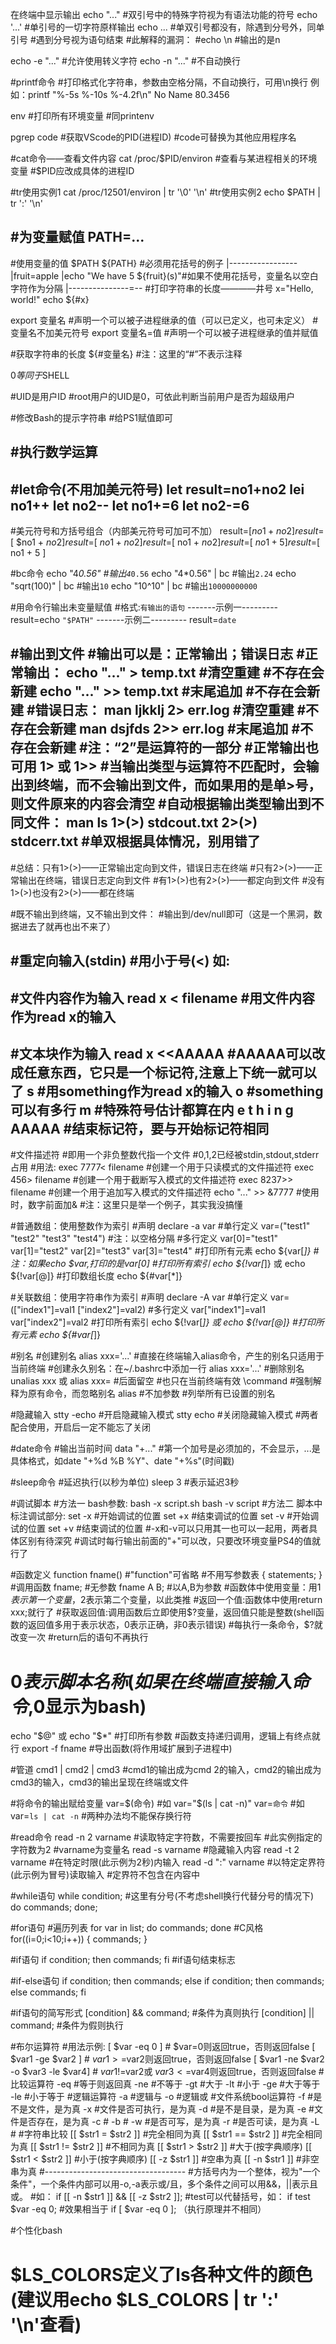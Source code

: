 在终端中显示输出
echo "..."  #双引号中的特殊字符视为有语法功能的符号
echo '...'  #单引号的一切字符原样输出
echo ...    #单双引号都没有，除遇到分号外，同单引号   #遇到分号视为语句结束
#此解释的漏洞：
#echo \n    #输出的是n

echo -e "..."   #允许使用转义字符
echo -n "..."   #不自动换行

#printf命令
#打印格式化字符串，参数由空格分隔，不自动换行，可用\n换行
例如：printf "%-5s %-10s %-4.2f\n" No Name 80.3456

env #打印所有环境变量
#同printenv

pgrep code  #获取VScode的PID(进程ID) #code可替换为其他应用程序名

#cat命令——查看文件内容
cat /proc/$PID/environ  #查看与某进程相关的环境变量 #$PID应改成具体的进程ID

#tr使用实例1
cat /proc/12501/environ | tr '\0' '\n'
#tr使用实例2
echo $PATH | tr ':' '\n'

#为变量赋值
PATH=...
--------------
#使用变量的值
$PATH
${PATH}
#必须用花括号的例子
|-----------------
|fruit=apple
|echo "We have 5 ${fruit}(s)"#如果不使用花括号，变量名以空白字符作为分隔
|---------------=--
#打印字符串的长度————井号
x="Hello, world!"
echo ${#x}

export 变量名   #声明一个可以被子进程继承的值（可以已定义，也可未定义） #变量名不加美元符号
export 变量名=值    #声明一个可以被子进程继承的值并赋值

#获取字符串的长度
${#变量名}  #注：这里的“#”不表示注释

$0等同于$SHELL

#UID是用户ID
#root用户的UID是0，可依此判断当前用户是否为超级用户

#修改Bash的提示字符串
#给PS1赋值即可

#执行数学运算
----------------------------
#let命令(不用加美元符号)
let result=no1+no2
lei no1++
let no2--
let no1+=6
let no2-=6
---------------------------
#美元符号和方括号组合（内部美元符号可加可不加）
result=$[  no1 +  no2 ]
result=$[ $no1 + $no2 ]
result=$[ $no1 +  no2 ]
result=$[  no1 + $no2 ]
result=$[ $no1 +    5 ]
result=$[  no1 +    5 ]

#bc命令
echo "4*0.56"   #输出<code>4*0.56</code>
echo "4*0.56" | bc  #输出<code>2.24</code>
echo "sqrt(100)" | bc   #输出<code>10</code>
echo "10^10" | bc   #输出<code>10000000000</code>

#用命令行输出未变量赋值
#格式:`有输出的语句`
-------示例一---------
result=echo `"$PATH"`
-------示例二---------
result=`date`

#输出到文件 #输出可以是：正常输出；错误日志
#正常输出：
echo "..." > temp.txt   #清空重建   #不存在会新建
echo "..." >> temp.txt  #末尾追加   #不存在会新建
#错误日志：
man ljkklj 2> err.log   #清空重建   #不存在会新建
man dsjfds 2>> err.log  #末尾追加   #不存在会新建
#注：“2”是运算符的一部分
#正常输出也可用 1> 或 1>>
#当输出类型与运算符不匹配时，会输出到终端，而不会输出到文件，而如果用的是单>号，则文件原来的内容会清空
#自动根据输出类型输出到不同文件：
man ls 1>(>) stdcout.txt 2>(>) stdcerr.txt  #单双根据具体情况，别用错了
----------------------------------------
#总结：只有1>(>)——正常输出定向到文件，错误日志在终端
#只有2>(>)——正常输出在终端，错误日志定向到文件
#有1>(>)也有2>(>)——都定向到文件
#没有1>(>)也没有2>(>)——都在终端

#既不输出到终端，又不输出到文件：
#输出到/dev/null即可（这是一个黑洞，数据进去了就再也出不来了）

#重定向输入(stdin)
#用小于号(<)
如:
----------------------------------------------
#文件内容作为输入
read x < filename	#用文件内容作为read x的输入
-----------------------------------------------
#文本块作为输入
read x <<AAAAA	#AAAAA可以改成任意东西，它只是一个标记符,注意上下统一就可以了
s		#用something作为read x的输入 
o		#something可以有多行
m		#特殊符号估计都算在内
e
t
h
i
n
g
AAAAA 		#结束标记符，要与开始标记符相同
-------------------------------------------------

#文件描述符
#即用一个非负整数代指一个文件
#0,1,2已经被stdin,stdout,stderr占用
#用法:
exec 7777< filename	#创建一个用于只读模式的文件描述符
exec 456>  filename	#创建一个用于截断写入模式的文件描述符
exec 8237>> filename	#创建一个用于追加写入模式的文件描述符
echo "..." >> &7777	#使用时，数字前面加&
#注：这里只是举一个例子，其实我没搞懂

#普通数组：使用整数作为索引
#声明
declare -a var
#单行定义
var=("test1" "test2" "test3" "test4") #注：以空格分隔
#多行定义
var[0]="test1"
var[1]="test2"
var[2]="test3"
var[3]="test4"
#打印所有元素
echo ${var[*]}	#注：如果echo $var,打印的是var[0]
#打印所有索引
echo ${!var[*]} 或 echo ${!var[@]}
#打印数组长度
echo ${#var[*]}

#关联数组：使用字符串作为索引
#声明
declare -A var
#单行定义
var=(["index1"]=val1 ["index2"]=val2)
#多行定义
var["index1"]=val1
var["index2"]=val2
#打印所有索引
echo ${!var[*]} 或 echo ${!var[@]}
#打印所有元素
echo ${#var[*]}

#别名
#创建别名
alias xxx='...' #直接在终端输入alias命令，产生的别名只适用于当前终端
#创建永久别名：在~/.bashrc中添加一行 alias xxx='...'
#删除别名
unalias xxx 或 alias xxx= #后面留空 #也只在当前终端有效
\command #强制解释为原有命令，而忽略别名
alias #不加参数 #列举所有已设置的别名

#隐藏输入
stty -echo #开启隐藏输入模式
stty echo  #关闭隐藏输入模式
#两者配合使用，开启后一定不能忘了关闭

#date命令	#输出当前时间
data "+..." #第一个加号是必须加的，不会显示，...是具体格式，如date "+%d %B %Y"、date "+%s"(时间戳)

#sleep命令 #延迟执行(以秒为单位)
sleep 3 #表示延迟3秒

#调试脚本
#方法一 bash参数:
bash -x script.sh
bash -v script
#方法二 脚本中标注调试部分:
set -x #开始调试的位置
set +x #结束调试的位置
set -v #开始调试的位置
set +v #结束调试的位置
#-x和-v可以只用其一也可以一起用，两者具体区别有待深究
#调试时每行输出前面的"+"可以改，只要改环境变量PS4的值就行了

#函数定义
function fname() #"function"可省略 #不用写参数表
{
	statements;
}
#调用函数
fname;	#无参数
fname A B;	#以A,B为参数
#函数体中使用变量：用$1表示第一个变量，$2表示第二个变量，以此类推
#返回一个值:函数体中使用return xxx;就行了
#获取返回值:调用函数后立即使用$?变量，返回值只能是整数(shell函数的返回值多用于表示状态，0表示正确，非0表示错误)		#每执行一条命令，$?就改变一次	#return后的语句不再执行
# $0表示脚本名称(如果在终端直接输入命令,$0显示为bash)
echo "$@" 或 echo "$*" #打印所有参数
#函数支持递归调用，逻辑上有终点就行
export -f fname #导出函数(将作用域扩展到子进程中)

#管道
cmd1 | cmd2 | cmd3
#cmd1的输出成为cmd 2的输入，cmd2的输出成为cmd3的输入，cmd3的输出呈现在终端或文件

#将命令的输出赋给变量
var=$(命令)	#如 var="$(ls | cat -n)"
var=`命令`	#如 var=`ls | cat -n`
#两种办法均不能保存换行符

#read命令
read -n    2 	varname #读取特定字符数，不需要按回车 #此实例指定的字符数为2 #varname为变量名
read -s 	varname #隐藏输入内容
read -t    2 	varname #在特定时限(此示例为2秒)内输入
read -d   ":" 	varname #以特定定界符(此示例为冒号)读取输入	#定界符不包含在内容中

#while语句
while condition; 	#这里有分号(不考虑shell换行代替分号的情况下)
do
	commands;
done;

#for语句
#遍历列表
for var in list;
do 
	commands;
done
#C风格
for((i=0;i<10;i++))
{
	commands;
}

#if语句
if condition;
	then 
		commands;
fi		#if语句结束标志

#if-else语句
if condition;
	then
		commands;
else if condition;
	then
		commands;
else
		commands;
fi

#if语句的简写形式
[condition] && command; #条件为真则执行
[condition] || command; #条件为假则执行

#布尔运算符
#用法示例:
[ $var -eq 0 ] # $var=0则返回true，否则返回false
[ $var1 -ge $var2 ] # $var1>=$var2则返回true，否则返回false
[ $var1 -ne $var2 -o $var3 -le $var4] # $var1!=$var2或 $var3<=$var4则返回true，否则返回false
#比较运算符
-eq #等于则返回真
-ne #不等于
-gt #大于
-lt #小于
-ge #大于等于
-le #小于等于
#逻辑运算符
-a #逻辑与
-o #逻辑或
#文件系统bool运算符
-f #是不是文件，是为真
-x #文件是否可执行，是为真
-d #是不是目录，是为真
-e #文件是否存在，是为真
-c #
-b #
-w #是否可写，是为真
-r #是否可读，是为真
-L #
#字符串比较
[[ $str1 =  $str2 ]] #完全相同为真
[[ $str1 == $str2 ]] #完全相同为真
[[ $str1 != $str2 ]] #不相同为真
[[ $str1 >  $str2 ]] #大于(按字典顺序)
[[ $str1 <  $str2 ]] #小于(按字典顺序)
[[ -z $str1 ]]	#空串为真
[[ -n $str1 ]]  #非空串为真
#-----------------------------------
#方括号内为一个整体，视为"一个条件"，一个条件内部可以用-o,-a表示或/且，多个条件之间可以用&&，||表示且或。
#如：
if [[ -n $str1 ]] && [[ -z $str2 ]];
#test可以代替括号，如：
if test $var -eq 0; #效果相当于 if [ $var -eq 0 ]; （执行原理并不相同）

#个性化bash
# $LS_COLORS定义了ls各种文件的颜色(建议用echo $LS_COLORS | tr ':' '\n'查看)

